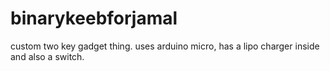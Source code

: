 # binarykeebforjamal
custom two key gadget thing. uses arduino micro, has a lipo charger inside and also a switch.
